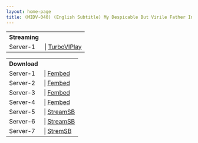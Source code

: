 ```yaml
---
layout: home-page
title: (MIDV-040) (English Subtitle) My Despicable But Virile Father In Law Tries To Get Me Pregnant By Cumming Inside Me… Shoko Takahashi
---
```


<table><tbody>
<tr>
<th>Streaming</th>
</tr>
<tr>
<td>Server-1</td>
<td>| <a href="https://emturbovid.com/t/zTgOz6VoGl38zL64hXFs" target="_blank">TurboVIPlay</a></td>
</tr>
</tbody></table>

<table><tbody>
<tr>
<th>Download</th>
</tr>
<tr>
<td>Server-1</td>
<td>| <a href="https://javpoll.com/f/zkrryfj46qp781e" target="_blank">Fembed</a></td>
</tr>
<tr>
<td>Server-2</td>
<td>| <a href="https://watchjavnow.xyz/f/mpmk-u5wlp8105g" target="_blank">Fembed</a></td>
</tr>
<tr>
<td>Server-3</td>
<td>| <a href="https://vanfem.com/f/6z7eqc0lekk7-pr" target="_blank">Fembed</a></td>
</tr>
<tr>
<td>Server-4</td>
<td>| <a href="https://javhdfree.icu/f/2enz0u262znpl50" target="_blank">Fembed</a></td>
</tr>
<tr>
<td>Server-5</td>
<td>| <a href="https://javside.com/d/lop8j8hw23fw.html" target="_blank">StreamSB</a></td>
</tr>
<tr>
<td>Server-6</td>
<td>| <a href="https://tubesb.com/d/d4yw160mf1y0.html" target="_blank">StreamSB</a></td>
</tr>
<tr>
<td>Server-7</td>
<td>| <a href="https://viewsb.com/d/4linh7dhk70t.html" target="_blank">StremSB</a></td>
</tr>
</tbody></table>
